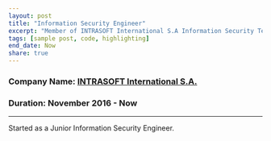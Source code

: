 ```yaml
---
layout: post
title: "Information Security Engineer"
excerpt: "Member of INTRASOFT International S.A Information Security Team located at Athens, Greece"
tags: [sample post, code, highlighting]
end_date: Now 
share: true
---
```


### Company Name: [INTRASOFT International S.A.](https://www.intrasoft-intl.com/)

### Duration: November 2016 - Now 

---

Started as a Junior Information Security Engineer.
